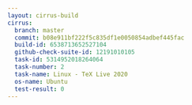 ```yaml
---
layout: cirrus-build
cirrus:
  branch: master
  commit: b08e911bf222f5c835df1e0050854adbef445fac
  build-id: 6538713652527104
  github-check-suite-id: 12191010105
  task-id: 5314952018264064
  task-number: 2
  task-name: Linux - TeX Live 2020
  os-name: Ubuntu
  test-result: 0
---
```

